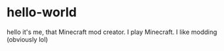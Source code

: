 # hello-world
hello it's me, that Minecraft mod creator. I play Minecraft.
I like modding (obviously lol)
